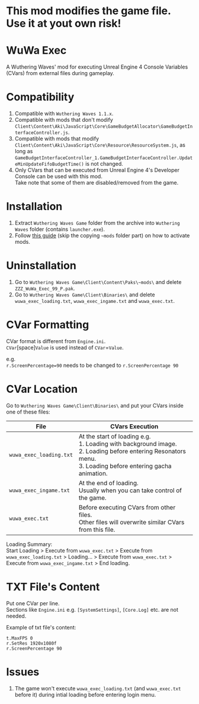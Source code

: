 # This mod modifies the game file. Use it at yout own risk!


# WuWa Exec
A Wuthering Waves' mod for executing Unreal Engine 4 Console Variables (CVars) from external files during gameplay.


# Compatibility
1. Compatible with `Wuthering Waves 1.1.x`.
2. Compatible with mods that don't modify `Client\Content\Aki\JavaScript\Core\GameBudgetAllocator\GameBudgetInterfaceController.js`.
3. Compatible with mods that modify `Client\Content\Aki\JavaScript\Core\Resource\ResourceSystem.js`, as long as `GameBudgetInterfaceController_1.GameBudgetInterfaceController.UpdateMinUpdateFifoBudgetTime()` is not changed.
4. Only CVars that can be executed from Unreal Engine 4's Developer Console can be used with this mod.
   <br>Take note that some of them are disabled/removed from the game. 


# Installation
1. Extract `Wuthering Waves Game` folder from the archive into `Wuthering Waves` folder (contains `launcher.exe`).
2. Follow [this guide](https://github.com/aarlin/wuthering-waves-mod-starter/?tab=readme-ov-file#how-to-install-mods) (skip the copying `~mods` folder part) on how to activate mods.


# Uninstallation
1. Go to `Wuthering Waves Game\Client\Content\Paks\~mods\` and delete `ZZZ_WuWa_Exec_99_P.pak`.
2. Go to `Wuthering Waves Game\Client\Binaries\` and delete `wuwa_exec_loading.txt`, `wuwa_exec_ingame.txt` and `wuwa_exec.txt`.


# CVar Formatting
CVar format is different from `Engine.ini`.<br>
`CVar`[space]`Value` is used instead of `CVar`=`Value`.<br>

e.g.<br>
`r.ScreenPercentage=90` needs to be changed to `r.ScreenPercentage 90`


# CVar Location
Go to `Wuthering Waves Game\Client\Binaries\` and put your CVars inside one of these files:

| File                    | CVars Execution                                                                                                                                                 |
|-------------------------|-----------------------------------------------------------------------------------------------------------------------------------------------------------------|
| `wuwa_exec_loading.txt` | At the start of loading e.g.<br>1. Loading with background image.<br>2. Loading before entering Resonators menu.<br>3. Loading before entering gacha animation. |
| `wuwa_exec_ingame.txt`  | At the end of loading.<br>Usually when you can take control of the game.                                                                                        |
| `wuwa_exec.txt`         | Before executing CVars from other files.<br>Other files will overwrite similar CVars from this file.                                                            |

Loading Summary:<br>
Start Loading > Execute from `wuwa_exec.txt` > Execute from `wuwa_exec_loading.txt` > Loading... > Execute from `wuwa_exec.txt` > Execute from `wuwa_exec_ingame.txt` > End loading.


# TXT File's Content
Put one CVar per line.<br>
Sections like `Engine.ini` e.g. `[SystemSettings]`, `[Core.Log]` etc. are not needed.<br>

Example of txt file's content:
```
t.MaxFPS 0
r.SetRes 1920x1080f
r.ScreenPercentage 90
```


# Issues
1. The game won't execute `wuwa_exec_loading.txt` (and `wuwa_exec.txt` before it) during intial loading before entering login menu.
